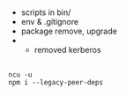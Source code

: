 #

##

- scripts in bin/
- env & .gitignore
- package remove, upgrade
- - removed kerberos

##

```
ncu -u
npm i --legacy-peer-deps
```

